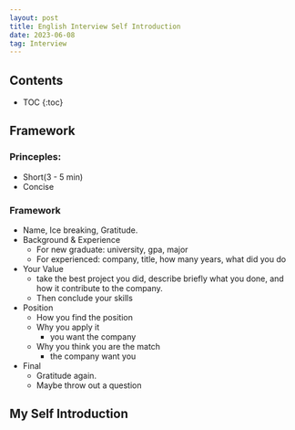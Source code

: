 ```yaml
---
layout: post
title: English Interview Self Introduction
date: 2023-06-08
tag: Interview
---
```


## Contents

* TOC
{:toc}


## Framework

### Princeples:

- Short(3 - 5 min)
- Concise

### Framework

- Name, Ice breaking, Gratitude.
- Background & Experience
    + For new graduate: university, gpa, major
    + For experienced: company, title, how many years, what did you do
- Your Value
    + take the best project you did, describe briefly what you done, and how it contribute to the company.
    + Then conclude your skills
- Position
    + How you find the position
    + Why you apply it
        * you want the company
    + Why you think you are the match
        * the company want you
- Final 
    + Gratitude again.
    + Maybe throw out a question

## My Self Introduction